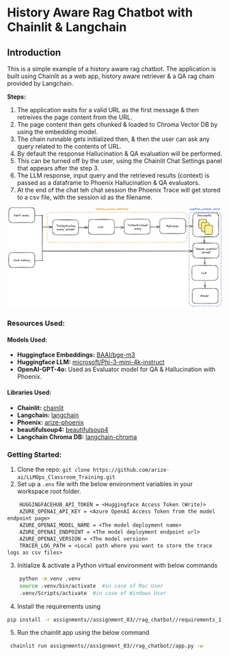 # History Aware Rag Chatbot with Chainlit & Langchain

## Introduction

This is a simple example of a history aware rag chatbot. The application is built using Chainlit as a web app, history aware retriever & a QA rag chain provided by Langchain.

**Steps:**
 1. The application waits for a valid URL as the first message & then retreives the page content from the URL.
 2. The page content then gets chunked & loaded to Chroma Vector DB by using the embedding model.
 3. The chain runnable gets initialized then, & then the user can ask any query related to the contents of URL.
 4. By default the response Hallucination & QA evaluation will be performed.
 5. This can be turned off by the user, using the Chainlit Chat Settings panel that appears after the step 3.
 6. The LLM response, input query and the retrieved results (context) is passed as a dataframe to Phoenix Hallucination & QA evaluators.  
 7. At the end of the chat teh chat session the Phoenix Trace will get stored to a csv file, with the session id as the filename.

![History Aware Retreiver & QA RAG Chain](image.png)
### Resources Used:
  #### Models Used:
   - **Huggingface Embeddings:** [BAAI/bge-m3](https://huggingface.co/BAAI/bge-m3)
   - **Huggingface LLM:** [microsoft/Phi-3-mini-4k-instruct](https://huggingface.co/microsoft/Phi-3-mini-4k-instruct)
   - **OpenAI-GPT-4o:** Used as Evaluator model for QA & Hallucination with Phoenix.
  
  #### Libraries Used:
   - **Chainlit:** [chainlit](https://chainlit.io/)
   - **Langchain:** [langchain](https://python.langchain.com/en/latest/)
   - **Phoenix:** [arize-phoenix](https://github.com/arize-ai/arize-phoenix)
   - **beautifulsoup4:** [beautifulsoup4](https://www.crummy.com/software/BeautifulSoup/bs4/doc/)
   - **Langchain Chroma DB:** [langchain-chroma](https://github.com/abhishekkrthakur/langchain-chroma)

### Getting Started:
 1. Clone the repo: `git clone https://github.com/arize-ai/LLMOps_Classroom_Training.git`
 2. Set up a `.env` file with the below environment variables in your workspace root folder.
   
``` env
    HUGGINGFACEHUB_API_TOKEN = <Huggingface Access Token (Write)>
    AZURE_OPENAI_API_KEY = <Azure OpenAI Access Token from the model endpoint page>
    AZURE_OPENAI_MODEL_NAME = <The model deployment name>
    AZURE_OPENAI_ENDPOINT = <The model deployment endpoint url>
    AZURE_OPENAI_VERSION = <The model version>
    TRACER_LOG_PATH = <Local path where you want to store the trace logs as csv files>
 ``` 
 3. Initialize & activate a Python virtual environment with below commands

```bash
    python -m venv .venv
    source .venv/bin/activate  #in case of Mac User
    .venv/Scripts/activate  #in case of Windows User
```
 4. Install the requirements using 
   ```bash
   pip install -r assignments//assignment_03//rag_chatbot//requirements_1.txt # Windows
   ``` 
 5. Run the chainlit app using the below command
   ```bash
    chainlit run assignments//assignment_03//rag_chatbot//app.py -w
```
    
  